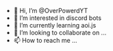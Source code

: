 - 👋 Hi, I’m @OverPowerdYT
- 👀 I’m interested in discord bots
- 🌱 I’m currently learning aoi.js
- 💞️ I’m looking to collaborate on ...
- 📫 How to reach me ...

<!---
OverPowerdYT/OverPowerdYT is a ✨ special ✨ repository because its `README.md` (this file) appears on your GitHub profile.
You can click the Preview link to take a look at your changes.
--->
